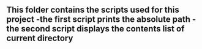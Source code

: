This folder contains the scripts used for this project 
-the first script prints the absolute path 
-the second script displays the contents list of current directory
- 